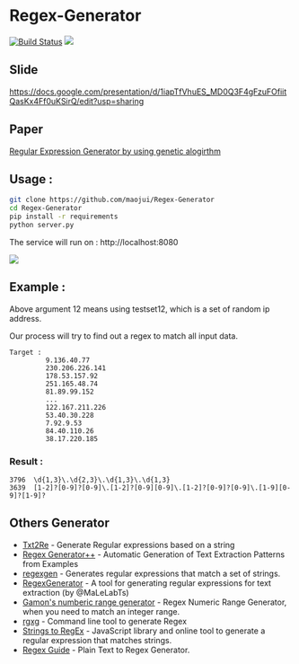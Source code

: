 # Regex-Generator

[![Build Status](https://travis-ci.com/maojui/Regex-Generator.svg?branch=master)](https://travis-ci.com/maojui/Regex-Generator)
[![](https://img.shields.io/badge/license-Apache%202.0-blue.svg)](https://github.com/maojui/Regex-Generator/blob/master/LICENSE)

## Slide

https://docs.google.com/presentation/d/1iapTfVhuES_MD0Q3F4gFzuFOfiitQasKx4Ff0uKSirQ/edit?usp=sharing

## Paper

[Regular Expression Generator by using genetic alogirthm](https://github.com/maojui/Regex-Generator/blob/master/Regular%20Expression%20Generator%20by%20using%20Genetic%20Algorithm.pdf)

## Usage : 

```bash
git clone https://github.com/maojui/Regex-Generator
cd Regex-Generator
pip install -r requirements
python server.py
```

The service will run on : http://localhost:8080 

![](https://i.imgur.com/0DzOMem.png)

## Example :

Above argument 12 means using testset12, which is a set of random ip address. 

Our process will try to find out a regex to match all input data.

```
Target :
         9.136.40.77
         230.206.226.141
         178.53.157.92
         251.165.48.74
         81.89.99.152
         ...
         122.167.211.226
         53.40.30.228
         7.92.9.53
         84.40.110.26
         38.17.220.185
```

### Result : 

```
3796  \d{1,3}\.\d{2,3}\.\d{1,3}\.\d{1,3}
3639  [1-2]?[0-9]?[0-9]\.[1-2]?[0-9][0-9]\.[1-2]?[0-9]?[0-9]\.[1-9][0-9]?[1-9]?
```



## Others Generator

- [Txt2Re](http://www.txt2re.com/index.php3) - Generate Regular expressions based on a string
- [Regex Generator++](http://regex.inginf.units.it) - Automatic Generation of Text Extraction Patterns from Examples
- [regexgen](https://github.com/devongovett/regexgen) - Generates regular expressions that match a set of strings.
- [RegexGenerator](https://github.com/MaLeLabTs/RegexGenerator) - A tool for generating regular expressions for text extraction (by @MaLeLabTs)
- [Gamon's numberic range generator](http://gamon.webfactional.com/regexnumericrangegenerator/) - Regex Numeric Range Generator, when you need to match an integer range.
- [rgxg](https://rgxg.github.io) - Command line tool to generate Regex
- [Strings to RegEx](https://www.wimpyprogrammer.com/strings-to-regex/) - JavaScript library and online tool to generate a regular expression that matches strings.
- [Regex Guide](https://regex.guide/playground) - Plain Text to Regex Generator.

